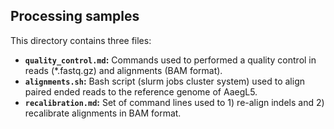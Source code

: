 ## Processing samples

This directory contains three files:
* **`quality_control.md`:** Commands used to performed a quality control in reads (\*.fastq.gz) and alignments (BAM format).
* **`alignments.sh`:** Bash script (slurm jobs cluster system) used to align paired ended reads to the reference genome of AaegL5.
* **`recalibration.md`:** Set of command lines used to 1) re-align indels and 2) recalibrate alignments in BAM format.
  
